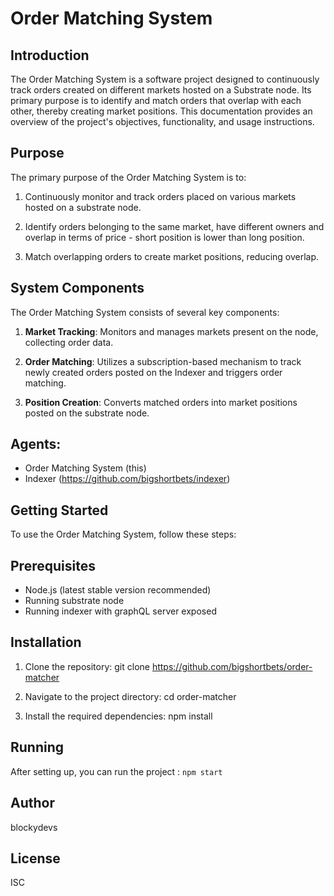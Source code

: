 # Order Matching System

## Introduction

The Order Matching System is a software project designed to continuously track orders created on different markets hosted on a Substrate node. Its primary purpose is to identify and match orders that overlap with each other, thereby creating market positions. This documentation provides an overview of the project's objectives, functionality, and usage instructions.

## Purpose

The primary purpose of the Order Matching System is to:

1. Continuously monitor and track orders placed on various markets hosted on a substrate node.

2. Identify orders belonging to the same market, have different owners and overlap in terms of price - short position is lower than long position.

3. Match overlapping orders to create market positions, reducing overlap.

## System Components

The Order Matching System consists of several key components:

1. **Market Tracking**: Monitors and manages markets present on the node, collecting order data.

2. **Order Matching**: Utilizes a subscription-based mechanism to track newly created orders posted on the Indexer and triggers order matching.

3. **Position Creation**: Converts matched orders into market positions posted on the substrate node.

## Agents:

* Order Matching System (this)
* Indexer (https://github.com/bigshortbets/indexer)

## Getting Started

To use the Order Matching System, follow these steps:

## Prerequisites

- Node.js (latest stable version recommended)
- Running substrate node
- Running indexer with graphQL server exposed

## Installation

1. Clone the repository:
   git clone https://github.com/bigshortbets/order-matcher

2. Navigate to the project directory:
   cd order-matcher

3. Install the required dependencies:
   npm install

## Running

After setting up, you can run the project : `npm start`

## Author

blockydevs

## License

ISC
